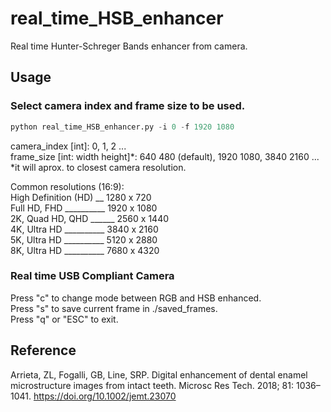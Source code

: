 # real_time_HSB_enhancer
Real time Hunter-Schreger Bands enhancer from camera.

## Usage
### Select camera index and frame size to be used.
```python
python real_time_HSB_enhancer.py -i 0 -f 1920 1080
```

camera_index [int]: 0, 1, 2 ... <br />
frame_size [int: width height]*: 640 480 (default), 1920 1080, 3840 2160 ... <br />
*it will aprox. to closest camera resolution. <br />

Common resolutions (16:9):<br />
High Definition (HD) __ 1280 x 720<br />
Full HD, FHD __________ 1920 x 1080<br />
2K, Quad HD, QHD ______ 2560 x 1440<br />
4K, Ultra HD __________ 3840 x 2160<br />
5K, Ultra HD __________ 5120 x 2880<br />
8K, Ultra HD __________ 7680 x 4320<br />

### Real time USB Compliant Camera

Press "c" to change mode between RGB and HSB enhanced.<br />
Press "s" to save current frame in ./saved_frames.<br />
Press "q" or "ESC" to exit.<br />

## Reference
Arrieta, ZL, Fogalli, GB, Line, SRP. Digital enhancement of dental enamel microstructure images from intact teeth. Microsc Res Tech. 2018; 81: 1036–1041. https://doi.org/10.1002/jemt.23070
